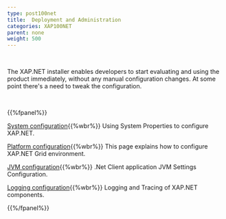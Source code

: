 ```yaml
---
type: post100net
title:  Deployment and Administration
categories: XAP100NET
parent: none
weight: 500
---
```


<br>


The XAP.NET installer enables developers to start evaluating and using the product immediately, without any manual configuration changes.
At some point there's a need to tweak the configuration.


<br>

{{%fpanel%}}

[System configuration](./system-configuration.html){{%wbr%}}
Using System Properties to configure XAP.NET.


[Platform configuration](./system-configuration-list.html){{%wbr%}}
This page explains how to configure XAP.NET Grid environment.

[JVM configuration](./jvm-configuration.html){{%wbr%}}
.Net Client application JVM Settings Configuration.

[Logging configuration](./log-configuration.html){{%wbr%}}
Logging and Tracing of XAP.NET components.

{{%/fpanel%}}



